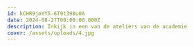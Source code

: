 ```yaml
---
id: kCHR9joYY5-6T9t398u0A
date: 2024-08-27T00:00:00.000Z
description: Inkijk in een van de ateliers van de academie
cover: /assets/uploads/4.jpg
---
```

